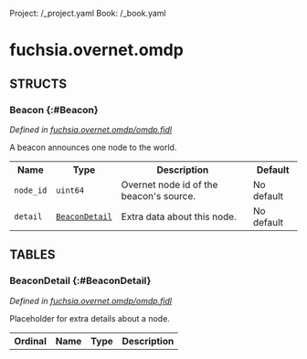 Project: /_project.yaml
Book: /_book.yaml

# fuchsia.overnet.omdp




## **STRUCTS**

### Beacon {:#Beacon}
*Defined in [fuchsia.overnet.omdp/omdp.fidl](https://fuchsia.googlesource.com/fuchsia/+/master/sdk/fidl/fuchsia.overnet.omdp/omdp.fidl#10)*



 A beacon announces one node to the world.


<table>
    <tr><th>Name</th><th>Type</th><th>Description</th><th>Default</th></tr><tr>
            <td><code>node_id</code></td>
            <td>
                <code>uint64</code>
            </td>
            <td> Overnet node id of the beacon's source.
</td>
            <td>No default</td>
        </tr><tr>
            <td><code>detail</code></td>
            <td>
                <code><a class='link' href='../fuchsia.overnet.omdp/index.html#BeaconDetail'>BeaconDetail</a></code>
            </td>
            <td> Extra data about this node.
</td>
            <td>No default</td>
        </tr>
</table>





## **TABLES**

### BeaconDetail {:#BeaconDetail}


*Defined in [fuchsia.overnet.omdp/omdp.fidl](https://fuchsia.googlesource.com/fuchsia/+/master/sdk/fidl/fuchsia.overnet.omdp/omdp.fidl#18)*

 Placeholder for extra details about a node.


<table>
    <tr><th>Ordinal</th><th>Name</th><th>Type</th><th>Description</th></tr>
    </table>









